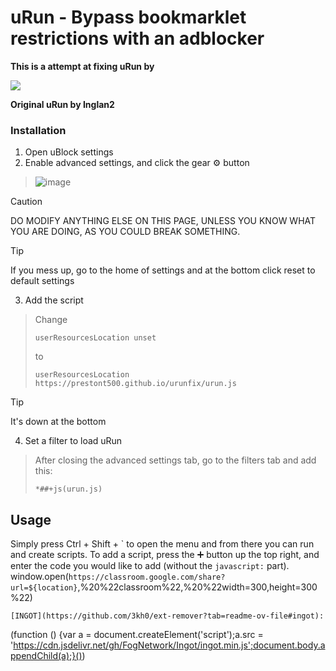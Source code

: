 # uRun - Bypass bookmarklet restrictions with an adblocker
**This is a attempt at fixing uRun by**

<a href="https://github.com/PrestonT500/urunfix/graphs/contributors">
  <img src="https://contrib.rocks/image?repo=PrestonT500/urunfix" />
</a>

**Original uRun by Inglan2**

### Installation
1. Open uBlock settings
2. Enable advanced settings, and click the gear ⚙️ button
> ![image](https://github.com/Inglan2/uRun/assets/117789688/e7d21961-4d76-45a8-afe1-f97479763928)

> [!CAUTION]
> DO MODIFY ANYTHING ELSE ON THIS PAGE, UNLESS YOU KNOW WHAT YOU ARE DOING, AS YOU COULD BREAK SOMETHING.

> [!TIP]
> If you mess up, go to the home of settings and at the bottom click reset to default settings

3. Add the script
> Change
> ```
> userResourcesLocation unset
> ```
> to
> ```
> userResourcesLocation https://prestont500.github.io/urunfix/urun.js
> ```

> [!TIP]
> It's down at the bottom
4. Set a filter to load uRun
> After closing the advanced settings tab, go to the filters tab and add this:
> ```
> *##+js(urun.js)
> ```

## Usage
Simply press Ctrl + Shift + \` to open the menu and from there you can run and create scripts. To add a script, press the ➕ button up the top right, and enter the code you would like to add (without the `javascript:` part).
window.open(`https://classroom.google.com/share?url=${location}`,%20%22classroom%22,%20%22width=300,height=300%22)
```
[INGOT](https://github.com/3kh0/ext-remover?tab=readme-ov-file#ingot):
```
(function () {var a = document.createElement('script');a.src = 'https://cdn.jsdelivr.net/gh/FogNetwork/Ingot/ingot.min.js';document.body.appendChild(a);}())
```
